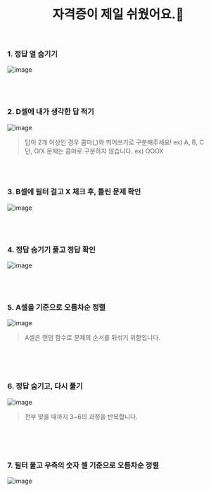 <div align="center">
  
# 자격증이 제일 쉬웠어요.🤥
</div>

<br />

### 1. 정답 열 숨기기
![image](https://user-images.githubusercontent.com/87955005/154834128-e1942c2f-4b39-46d0-8b13-bbe9482ccfd3.png)
<br />
<br />
<br />
<br />

### 2. D셀에 내가 생각한 답 적기
![image](https://user-images.githubusercontent.com/87955005/154834228-b9801f41-fd6e-4693-b819-fbd547044071.png)
> 답이 2개 이상인 경우 콤마(,)와 띄어쓰기로 구분해주세요!   ex) A, B, C </br>
> 단, O/X 문제는 콤마로 구분하지 않습니다.    ex) OOOX
<br />
<br />

### 3. B셀에 필터 걸고 X 체크 후, 틀린 문제 확인
![image](https://user-images.githubusercontent.com/87955005/154834283-1b36a6ab-14c9-4d8f-a2b8-5a548caa1f82.png)
<br />
<br />
<br />
<br />

### 4. 정답 숨기기 풀고 정답 확인
![image](https://user-images.githubusercontent.com/87955005/154834297-2df118de-6417-4f4f-ac79-e6a0d787662b.png)
<br />
<br />
<br />
<br />

### 5. A셀을 기준으로 오름차순 정렬
![image](https://user-images.githubusercontent.com/87955005/154834540-8e3fbdbb-cbbf-4e40-89be-0d0ef0e9206a.png)
> A셀은 랜덤 함수로 문제의 순서를 뒤섞기 위함입니다.
<br />
<br />
<br />

### 6. 정답 숨기고, 다시 풀기
![image](https://user-images.githubusercontent.com/87955005/154834370-0ea74f46-8a89-4dff-b837-33ce81b84411.png)
> 전부 맞을 때까지 3~6의 과정을 반복합니다.
<br />
<br />
<br />

### 7. 필터 풀고 우측의 숫자 셀 기준으로 오름차순 정렬
![image](https://user-images.githubusercontent.com/87955005/154834598-8f60337c-b64c-446c-ae0d-e0698c4753ec.png)
<br />
<br />
<br />
<br />







